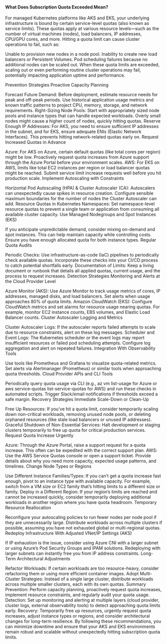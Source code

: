 #### What Does Subscription Quota Exceeded Mean?
For managed Kubernetes platforms like AKS and EKS, your underlying infrastructure is bound by certain service-level quotas (also known as service limits). These quotas apply at various resource levels—such as the number of virtual machines (nodes), load balancers, IP addresses, CPU/GPU cores, and more. Hitting a quota limit can cause cluster operations to fail, such as:

Unable to provision new nodes in a node pool.
Inability to create new load balancers or Persistent Volumes.
Pod scheduling failures because no additional nodes can be scaled out.
When these quota limits are exceeded, scaling out or even performing routine cluster operations may fail, potentially impacting application uptime and performance.

Prevention Strategies
Proactive Capacity Planning

Forecast Future Demand: Before deployment, estimate resource needs for peak and off-peak periods. Use historical application usage metrics and known traffic patterns to project CPU, memory, storage, and network requirements.
Right-Sizing Node Pools: Start with appropriately sized node pools and instance types that can handle expected workloads. Overly small nodes might cause a higher count of nodes, quickly hitting quotas.
Reserve Enough IP Addresses: For AKS, you need to ensure sufficient IP addresses in the subnet, and for EKS, ensure adequate ENIs (Elastic Network Interfaces). This prevents hitting network-related quotas early on.
Request Increased Quotas in Advance

Azure:
For AKS on Azure, certain default quotas (like total cores per region) might be low. Proactively request quota increases from Azure support through the Azure Portal before your environment scales.
AWS:
For EKS on AWS, limits like total EC2 instances per region or load balancer quotas might be reached. Submit service limit increase requests well before you hit production scale.
Implement Autoscaling with Constraints

Horizontal Pod Autoscaling (HPA) & Cluster Autoscaler (CA): Autoscalers can unexpectedly cause spikes in resource creation. Configure sensible maximum boundaries for the number of nodes the Cluster Autoscaler can add.
Resource Quotas in Kubernetes Namespaces: Set namespace-level resource quotas to prevent a single team or application from consuming all available cluster capacity.
Use Managed Nodegroups and Spot Instances (EKS)

If you anticipate unpredictable demand, consider mixing on-demand and spot instances. This can help maintain capacity while controlling costs. Ensure you have enough allocated quota for both instance types.
Regular Quota Audits

Periodic Checks: Use infrastructure-as-code (IaC) pipelines to periodically check available quotas. Incorporate these checks into your CI/CD process to catch potential shortfalls early.
Documentation of Limits: Keep a living document or runbook that details all applied quotas, current usage, and the process to request increases.
Detection Strategies
Monitoring and Alerts at the Cloud Provider Level

Azure Monitor (AKS):
Use Azure Monitor to track usage metrics of cores, IP addresses, managed disks, and load balancers. Set alerts when usage approaches 80% of quota limits.
Amazon CloudWatch (EKS):
Configure CloudWatch metrics and set alarms for resource usage nearing quotas. For example, monitor EC2 instance counts, EBS volumes, and Elastic Load Balancer counts.
Cluster Autoscaler Logging and Metrics

Cluster Autoscaler Logs:
If the autoscaler reports failed attempts to scale due to resource constraints, alert on these log messages.
Scheduler and Event Logs:
The Kubernetes scheduler or the event logs may report insufficient resources or failed pod scheduling attempts. Configure log aggregation and alert on repeated failures.
Integration With Observability Tools

Use tools like Prometheus and Grafana to visualize quota-related metrics.
Set alerts via Alertmanager (Prometheus) or similar tools when approaching quota thresholds.
Cloud Provider APIs and CLI Tools

Periodically query quota usage via CLI (e.g., az vm list-usage for Azure or aws service-quotas list-service-quotas for AWS) and run these checks in automated scripts. Trigger Slack/email notifications if thresholds exceed a safe margin.
Recovery Strategies
Immediate Scale-Down or Clean-Up

Free Up Resources:
If you’ve hit a quota limit, consider temporarily scaling down non-critical workloads, removing unused node pools, or deleting orphaned resources (like stale load balancers or unused IP addresses).
Graceful Shutdown of Non-Essential Services:
Halt development or staging clusters temporarily to free up quota for critical production services.
Request Quota Increase Urgently

Azure:
Through the Azure Portal, raise a support request for a quota increase. This often can be expedited with the correct support plan.
AWS:
Use the AWS Service Quotas console or open a support ticket. Provide details about why you need more capacity, expected usage patterns, and timelines.
Change Node Types or Regions

Use Different Instance Families/Types:
If you can’t get a quota increase fast enough, pivot to an instance type with available capacity. For example, switch from a VM size or EC2 family that’s hitting limits to a different size or family.
Deploy in a Different Region:
If your region’s limits are reached and cannot be increased quickly, consider temporarily deploying additional workloads in another region where you have quota headroom.
Temporary Resource Reallocation

Reconfigure your autoscaling policies to run fewer nodes per node pool if they are unnecessarily large. Distribute workloads across multiple clusters if possible, assuming you have not exhausted global or multi-regional quotas.
Redeploy Infrastructure With Adjusted VNet/IP Settings (AKS)

If IP exhaustion is the issue, consider using Azure CNI with a larger subnet or using Azure’s Pod Security Groups and IPAM solutions. Redeploying with larger subnets can instantly free you from IP address constraints.
Long-Term Architectural Adjustments

Refactor Workloads:
If certain workloads are too resource-heavy, consider refactoring them or using more efficient container images.
Adopt Multi-Cluster Strategies:
Instead of a single large cluster, distribute workloads across multiple smaller clusters, each with its own quotas.
Summary
Prevention: Perform capacity planning, proactively request quota increases, implement resource constraints, and regularly audit your quota usage.
Detection: Set up monitoring and alerting at multiple layers (cloud provider, cluster logs, external observability tools) to detect approaching quota limits early.
Recovery: Temporarily free up resources, urgently request quota increases, adjust instance types or regions, and consider architectural changes for long-term resilience.
By following these recommendations, you can minimize downtime and ensure that your AKS and EKS environments remain robust and scalable without unexpectedly hitting subscription quota limits.